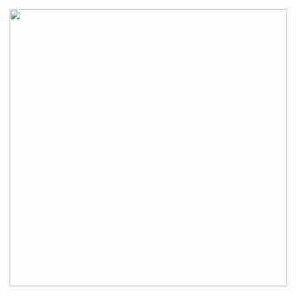 <p align="center">
</p>
<img align="center" src="https://github-readme-stats.vercel.app/api?username=DeltaLaboratory&bg_color=30,e96443,904e95&title_color=fff&text_color=fff&count_private=true&show_icons=true&" width="500px" />
</a>
